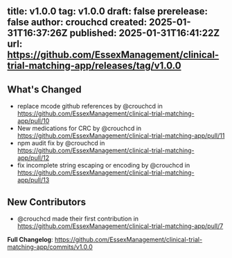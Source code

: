 title:	v1.0.0
tag:	v1.0.0
draft:	false
prerelease:	false
author:	crouchcd
created:	2025-01-31T16:37:26Z
published:	2025-01-31T16:41:22Z
url:	https://github.com/EssexManagement/clinical-trial-matching-app/releases/tag/v1.0.0
--
## What's Changed
* replace mcode github references by @crouchcd in https://github.com/EssexManagement/clinical-trial-matching-app/pull/10
* New medications for CRC by @crouchcd in https://github.com/EssexManagement/clinical-trial-matching-app/pull/11
* npm audit fix by @crouchcd in https://github.com/EssexManagement/clinical-trial-matching-app/pull/12
* fix incomplete string escaping or encoding by @crouchcd in https://github.com/EssexManagement/clinical-trial-matching-app/pull/13

## New Contributors
* @crouchcd made their first contribution in https://github.com/EssexManagement/clinical-trial-matching-app/pull/7

**Full Changelog**: https://github.com/EssexManagement/clinical-trial-matching-app/commits/v1.0.0
